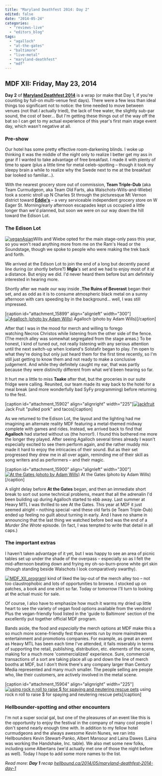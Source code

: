 ```yaml
---
title: "Maryland Deathfest 2014: Day 2"
edited: false
date: "2014-05-24"
categories:
  - "reviews-live"
  - "editors_blog"
tags:
  - "agalloch"
  - "at-the-gates"
  - "baltimore"
  - "live-metal"
  - "maryland-deathfest"
  - "mdf"
---
```


## MDF XII: Friday, May 23, 2014

**Day 2** of [**Maryland Deathfest 2014**](http://www.marylanddeathfest.com/) is a wrap (or make that Day 1, if you're counting by full-on multi-venue fest days). There were a few less than ideal things too significant not to notice: the time needed to move between venues (not that _I_ actually tried), the lack of free water, the slightly sub-par sound, the cost of beer... But I'm getting these things out of the way off the bat so I can get to my actual experience of this year's first main stage event day, which wasn't negative at all.

### Pre-show

Our hotel has some pretty effective room-darkening blinds. I woke up thinking it was the middle of the night only to realize I better get my ass in gear if I wanted to take advantage of free breakfast. I made it with plenty of time to spare (plus a little time for metal celeb-spotting – though it took my sleepy brain a while to realize why the Swede next to me at the breakfast bar looked so familiar...).

With the nearest grocery store out of commission, **Team Triple-Dub** (aka Team Curmudgeon, aka Team Old Farts, aka Walschots-Wills-and-Wiebe) took a scenic stroll up N Charles St through the picturesque Mt Vernon district toward [**Eddie's**](http://www.eddiesofmtvernon.com/) – a very serviceable independent grocery store on W Eager St. Morning/early afternoon escapades kept us occupied a little longer than we'd planned, but soon we were on our way down the hill toward the Edison Lot.

### The Edison Lot

[![veganAsian](https://hellbound.ca/wp-content/uploads/2014/05/veganAsian-225x300.jpg)](https://hellbound.ca/wp-content/uploads/2014/05/veganAsian.jpg)Wills and Wiebe opted for the main stage-only pass this year, so you won't read anything more from me on the Ram's Head or the Soundstage, though we spoke to people who were making the trek back and forth.

We arrived at the Edison Lot to join the end of a long but decently paced line during (or shortly before?) **Mgla**'s set and we had to enjoy most of it at a distance. But enjoy we did. I'd never heard them before but am definitely interested in hearing more.

Shortly after we made our way inside ,**The Ruins of Beverast** began their set, and as odd as it is to consume atmospheric black metal on a sunny afternoon with cars speeding by in the background... well, I was still impressed.

\[caption id="attachment\_15899" align="alignleft" width="300"\][![Agalloch (photo by Adam Wills)](https://hellbound.ca/wp-content/uploads/2014/05/Agalloch-300x225.jpg)](https://hellbound.ca/wp-content/uploads/2014/05/Agalloch.jpg) Agalloch (photo by Adam Wills)\[/caption\]

After that I was in the mood for merch and willing to forego watching Necros Christos while listening from the other side of the fence. (The merch alley was somewhat segregated from the stage areas.) To be honest, I kind of tuned out, not really listening with any serious attention until the next switch-up when Iceland's Solstafir began to play. I'm open to what they're doing but only just heard them for the first time recently, so I'm still just getting to know them and not ready to make a conclusive judgement. And while they definitely caught my ear, that was partly because they were distinctly different from what we'd been hearing so far.

It hurt me a little to miss **Taake** after that, but the groceries in our suite fridge were calling. Reunited, our team made its way back to the hotel for a meal break (and more wonderfully bad SyFy programming) before returning to the fest.

\[caption id="attachment\_15902" align="alignright" width="225"\][![jackfruit](https://hellbound.ca/wp-content/uploads/2014/05/jackfruit-225x300.jpg)](https://hellbound.ca/wp-content/uploads/2014/05/jackfruit.jpg) Jack Fruit "pulled pork" and tacos\[/caption\]

As we returned to the Edison Lot, the layout and the lighting had me imagining an alternate reality MDF featuring a metal-themed midway complete with games and rides. Instead, we arrived back to find that **Agalloch** had started without us (the horror!). I found this bothered me more the longer they played. After seeing Agalloch several times already I wasn't especially excited to see them perform again, and the rather muddy mix made it hard to enjoy the intricacies of their sound. But as their set progressed they drew me in all over again, reminding me of their skill as song writers and as performers – and their magic.

\[caption id="attachment\_15900" align="alignleft" width="300"\][![At the Gates (photo by Adam Wills)](https://hellbound.ca/wp-content/uploads/2014/05/AttheGates-300x225.jpg)](https://hellbound.ca/wp-content/uploads/2014/05/AttheGates.jpg) At the Gates (photo by Adam Wills)\[/caption\]

A slight delay before **At the Gates** began, and then an immediate short break to sort out some technical problems, meant that all the adrenalin I'd been building up during Agalloch started to ebb away. Last summer at Heavy MTL I was thrilled to see At the Gates. This year at MDF it just seemed alright – nothing special –and these old farts (ie Team Triple-Dub) ended up feeling no guilt about turning in early. And I have no shame in announcing that the last thing we watched before bed was the end of a _Murder She Wrote_ episode. (In fact, I was tempted to write that detail in all caps.)

### The important extras

I haven't taken advantage of it yet, but I was happy to see an area of picnic tables set up under the shade of the overpass – especially so as I felt the mid-afternoon beating down and frying my oh-so-burn-prone white girl skin (though standing beside Walschots I look comparatively swarthy).

[![MDF_XII_program](https://hellbound.ca/wp-content/uploads/2014/05/MDF_XII_program-225x300.jpg)](https://hellbound.ca/wp-content/uploads/2014/05/MDF_XII_program.jpg)I kind of liked the lay-out of the merch alley too – not too claustrophobic and lots of opportunities to browse. I stocked up on patches, a book and one shirt so far. Today or tomorrow I'll turn to looking at the actual music for sale.

Of course, I also have to emphasize how much it warms my dried up little heart to see the variety of vegan food options available from the vendors! Plus the vegan-friendly food listed in the 'guide to Baltimore' section of the excellently put together official MDF program.

Bands aside, the food and _especially_ the merch options at MDF make this a so much more scene-friendly fest than events run by more mainstream entertainment and promotions companies. For example, as great an event as Heavy MTL has been each time I've attended, it fails miserably in terms of supporting the retail, publishing, distribution, etc. elements of the scene, making for a much more 'commercialized' experience. Sure, commercial transactions of a sort are taking place all up and down the line of merch booths at MDF, but I don't think there's any company larger than Century Media represented and many much smaller. The people selling are people who, like their customers, are actively involved in the metal scene.

\[caption id="attachment\_15904" align="alignright" width="225"\][![using rock n roll to raise $ for spaying and neutering rescue pets](https://hellbound.ca/wp-content/uploads/2014/05/neuterhead-225x300.jpg)](https://hellbound.ca/wp-content/uploads/2014/05/neuterhead.jpg) using rock n roll to raise $ for spaying and neutering rescue pets\[/caption\]

### Hellbounder-spotting and other encounters

I'm not a super social gal, but one of the pleasures of an event like this is the opportunity to enjoy the festival in the company of many cool people I don't spend nearly enough time with. In addition to my fellow hotel curmudgeons and the always awesome Kevin Nunes, we ran into Hellbounders Kevin Stewart-Panko, Albert Mansour and Laina Dawes (Laina was working the Handshake, Inc. table). We also met some new folks, including some Albertans (we'd actually met one of those the night before as well). Today I hope to add some more names to the list.

_Read more: **Day 1** recap [hellbound.ca/2014/05/maryland-deathfest-2014-day-1](https://hellbound.ca/2014/05/maryland-deathfest-2014-day-1/)_
